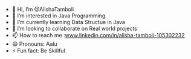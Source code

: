- 👋 Hi, I’m @AlishaTamboli
- 👀 I’m interested in Java Programming
- 🌱 I’m currently learning Data Structue in Java
- 💞️ I’m looking to collaborate on Real world projects
- 📫 How to reach me :www.linkedin.com/in/alisha-tamboli-105302232
- 😄 Pronouns: Aalu
- ⚡ Fun fact: Be Skillful

<!---
AlishaTamboli/AlishaTamboli is a ✨ special ✨ repository because its `README.md` (this file) appears on your GitHub profile.
You can click the Preview link to take a look at your changes.
--->
